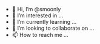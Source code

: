 - 👋 Hi, I’m @smoonly
- 👀 I’m interested in ...
- 🌱 I’m currently learning ...
- 💞️ I’m looking to collaborate on ...
- 📫 How to reach me ...

<!---
smoonly/smoonly is a ✨ special ✨ repository because its `README.md` (this file) appears on your GitHub profile.
You can click the Preview link to take a look at your changes.
--->
